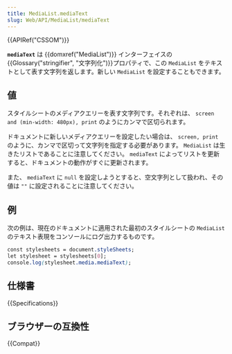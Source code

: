```yaml
---
title: MediaList.mediaText
slug: Web/API/MediaList/mediaText
---
```


{{APIRef("CSSOM")}}

**`mediaText`** は {{domxref("MediaList")}} インターフェイスの{{Glossary("stringifier", "文字列化")}}プロパティで、この `MediaList` をテキストとして表す文字列を返します。新しい `MediaList` を設定することもできます。

## 値

スタイルシートのメディアクエリーを表す文字列です。それぞれは、 `screen and (min-width: 480px), print` のようにカンマで区切られます。

ドキュメントに新しいメディアクエリーを設定したい場合は、 `screen, print` のように、カンマで区切って文字列を指定する必要があります。 `MediaList` は生きたリストであることに注意してください。 `mediaText` によってリストを更新すると、ドキュメントの動作がすぐに更新されます。

また、 `mediaText` に `null` を設定しようとすると、空文字列として扱われ、その値は `""` に設定されることに注意してください。

## 例

次の例は、現在のドキュメントに適用された最初のスタイルシートの `MediaList` のテキスト表現をコンソールにログ出力するものです。

```css
const stylesheets = document.styleSheets;
let stylesheet = stylesheets[0];
console.log(stylesheet.media.mediaText);
```

## 仕様書

{{Specifications}}

## ブラウザーの互換性

{{Compat}}
